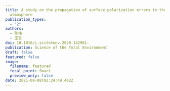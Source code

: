 ```yaml
---
title: A study on the propagation of surface polarization errors to the top of
  atmosphere
publication_types:
  - "2"
authors:
  - 陈伟
  - 王哲
doi: 10.1016/j.scitotenv.2020.142961.
publication: Science of the Total Environment
draft: false
featured: false
image:
  filename: featured
  focal_point: Smart
  preview_only: false
date: 2021-09-08T02:24:49.462Z
---
```

